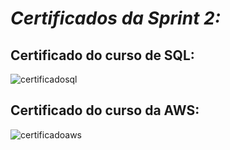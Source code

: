 # *Certificados da Sprint 2:*

## Certificado do curso de SQL:
![certificadosql](https://udemy-certificate.s3.amazonaws.com/image/UC-462d3e0f-c5ce-4ec5-ad55-ca78f56d1a96.jpg?v=1715620473000)

## Certificado do curso da AWS:
![certificadoaws]()